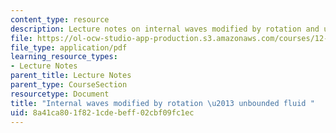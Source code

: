 ```yaml
---
content_type: resource
description: Lecture notes on internal waves modified by rotation and unbounded fluid.
file: https://ol-ocw-studio-app-production.s3.amazonaws.com/courses/12-802-wave-motion-in-the-ocean-and-the-atmosphere-spring-2008/8a41ca801f821cdebeff02cbf09fc1ec_MIT12_802S08_lec08.pdf
file_type: application/pdf
learning_resource_types:
- Lecture Notes
parent_title: Lecture Notes
parent_type: CourseSection
resourcetype: Document
title: "Internal waves modified by rotation \u2013 unbounded fluid "
uid: 8a41ca80-1f82-1cde-beff-02cbf09fc1ec
---
```


